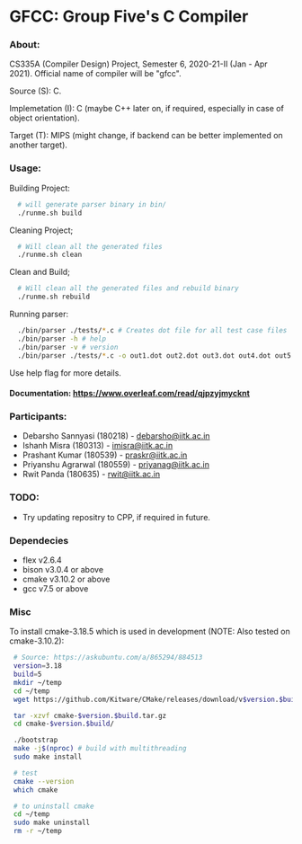 # GFCC: Group Five's C Compiler

### About:
CS335A (Compiler Design) Project, Semester 6, 2020-21-II (Jan - Apr 2021).
Official name of compiler will be "gfcc".

Source (S): C.

Implemetation (I): C (maybe C++ later on, if required, especially in case of object orientation).

Target (T): MIPS (might change, if backend can be better implemented on another target).

### Usage:
Building Project:
```bash
  # will generate parser binary in bin/
  ./runme.sh build
```
Cleaning Project;
```bash
  # Will clean all the generated files
  ./runme.sh clean
```
Clean and Build;
```bash
  # Will clean all the generated files and rebuild binary
  ./runme.sh rebuild
```
Running parser:
```bash
  ./bin/parser ./tests/*.c # Creates dot file for all test case files
  ./bin/parser -h # help
  ./bin/parser -v # version
  ./bin/parser ./tests/*.c -o out1.dot out2.dot out3.dot out4.dot out5.dot
```

Use help flag for more details.

#### Documentation: https://www.overleaf.com/read/qjpzyjmycknt

### Participants:
 - Debarsho Sannyasi (180218) - debarsho@iitk.ac.in
 - Ishanh Misra (180313) - imisra@iitk.ac.in
 - Prashant Kumar (180539) - praskr@iitk.ac.in
 - Priyanshu Agrarwal (180559) - priyanag@iitk.ac.in
 - Rwit Panda (180635) - rwit@iitk.ac.in

### TODO:
 - Try updating repositry to CPP, if required in future.

### Dependecies
 - flex v2.6.4
 - bison v3.0.4 or above
 - cmake v3.10.2 or above
 - gcc v7.5 or above


 ### Misc
  To install cmake-3.18.5 which is used in development (NOTE: Also tested on cmake-3.10.2):
 ```bash
  # Source: https://askubuntu.com/a/865294/884513
  version=3.18
  build=5
  mkdir ~/temp
  cd ~/temp
  wget https://github.com/Kitware/CMake/releases/download/v$version.$build/cmake-$version.$build.tar.gz

  tar -xzvf cmake-$version.$build.tar.gz
  cd cmake-$version.$build/

  ./bootstrap
  make -j$(nproc) # build with multithreading
  sudo make install

  # test
  cmake --version
  which cmake

  # to uninstall cmake
  cd ~/temp
  sudo make uninstall
  rm -r ~/temp
 ```
 
